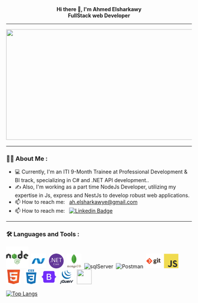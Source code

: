<div align="center">  <b>Hi there 👋, I'm Ahmed Elsharkawy</b> </div>
<div align="center">  <b>FullStack web Developer</b> </div>

---

<!--
**ah-Elsharkawy/ah-Elsharkawy** is a ✨ _special_ ✨ repository because its `README.md` (this file) appears on your GitHub profile.

Here are some ideas to get you started:

- 🔭 I’m currently working on ...
- 🌱 I’m currently learning ...
- 👯 I’m looking to collaborate on ...
- 🤔 I’m looking for help with ...
- 💬 Ask me about ...
- 📫 How to reach me: ...
- 😄 Pronouns: ...
- ⚡ Fun fact: ...
-->
<!--profile views -->
  <!-- <img src="https://komarev.com/ghpvc/?username=ah-Elsharkawy&style=flat-square&color=blue" alt=""/> -->

<div id="header" align="left">

</div>


<div id="badges">
  <!-- <a href="https://www.linkedin.com/in/ahelsharkawy/">
    <img src="https://img.shields.io/badge/LinkedIn-blue?style=for-the-badge&logo=linkedin&logoColor=white" alt="LinkedIn Badge"/>
  </a> -->
</div>

<div align="center">
  <img src="https://media.giphy.com/media/dWesBcTLavkZuG35MI/giphy.gif" width="600" height="300"/>
</div>

---

### :man_technologist: About Me :


- 💻 Currently, I'm an ITI 9-Month Trainee at Professional Development & BI track, specializing in C# and .NET API development..
- ✍️ Also, I'm working as a part time NodeJs Developer, utilizing my expertise in Js, express and NestJs to develop robust web applications.
- 📫 How to reach me: &nbsp; ah.elsharkawye@gmail.com
- 📫 How to reach me: &nbsp; [![Linkedin Badge](https://img.shields.io/badge/-Linked-blue?style=flat&logo=Linkedin&logoColor=white)](https://www.linkedin.com/in/ahelsharkawy/)

---

### :hammer_and_wrench: Languages and Tools :

<div>
  <img src="https://github.com/devicons/devicon/blob/master/icons/nodejs/nodejs-original-wordmark.svg" title="NodeJs" alt="Node" width="60" height="60"/>&nbsp;
   <img src="https://github.com/devicons/devicon/blob/master/icons/dot-net/dot-net-original.svg" title="Dotnet" alt="Dotnet" width="40" height="40"/>&nbsp;
   <img src="https://github.com/devicons/devicon/blob/master/icons/dotnetcore/dotnetcore-original.svg" title=".NET Core" alt=".Net Core" width="40" height="40"/>&nbsp;
  <img src="https://github.com/devicons/devicon/blob/master/icons/mongodb/mongodb-original-wordmark.svg" title="mongoDB"  alt="mongoDB" width="40" height="40"/>&nbsp;
  <img src="https://cdn.jsdelivr.net/gh/devicons/devicon@latest/icons/microsoftsqlserver/microsoftsqlserver-original-wordmark.svg" title="sqlServer"  alt="sqlServer" width="40" height="40"/>&nbsp;
  <img src="https://www.vectorlogo.zone/logos/getpostman/getpostman-icon.svg" title="Postman"  alt="Postman" width="40" height="40"/>&nbsp;
 <img src="https://github.com/devicons/devicon/blob/master/icons/git/git-original-wordmark.svg" title="Git" alt="Git" width="40" height="40"/>&nbsp;
  <img src="https://github.com/devicons/devicon/blob/master/icons/javascript/javascript-original.svg" title="JavaScript" alt="JavaScript" width="40" height="40"/>&nbsp;
 <img src="https://github.com/devicons/devicon/blob/master/icons/html5/html5-original.svg" title="HTML5" alt="HTML" width="40" height="40"/>&nbsp;
 <img src="https://github.com/devicons/devicon/blob/master/icons/css3/css3-plain-wordmark.svg"  title="CSS3" alt="CSS" width="40" height="40"/>&nbsp;
 <img src="https://github.com/devicons/devicon/blob/master/icons/bootstrap/bootstrap-plain.svg" title="Bootstrap" alt="Bootstrap" width="40" height="40"/>&nbsp;
 <img src="https://github.com/devicons/devicon/blob/master/icons/jquery/jquery-original-wordmark.svg" title="jQuery" alt="jQuery" width="40" height="40"/>&nbsp;
 <img src="https://cdn.jsdelivr.net/gh/devicons/devicon@latest/icons/react/react-original-wordmark.svg" width="40" height="40"/>&nbsp
</div>


[![Top Langs](https://github-readme-stats.vercel.app/api/top-langs/?username=ah-Elsharkawy&layout=compact&theme=vision-friendly-dark)](https://github.com/anuraghazra/github-readme-stats)


